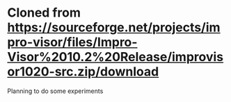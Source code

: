 # Cloned from <https://sourceforge.net/projects/impro-visor/files/Impro-Visor%2010.2%20Release/improvisor1020-src.zip/download>

Planning to do some experiments